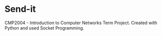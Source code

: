# Send-it
CMP2004 - Introduction to Computer Networks Term Project. Created with Python and used Socket Programming.


